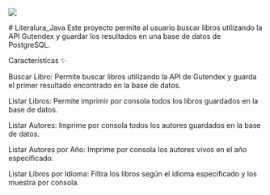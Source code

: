    <p align="left">
   <img src="https://img.shields.io/badge/STATUS-EN%20DESAROLLO-green">
   </p>
 # Literalura_Java
Este proyecto permite al usuario buscar libros utilizando la API Gutendex y guardar los resultados en una base de datos de PostgreSQL.

Características ✨

Buscar Libro: Permite buscar libros utilizando la API de Gutendex y guarda el primer resultado encontrado en la base de datos.

Listar Libros: Permite imprimir por consola todos los libros guardados en la base de datos.

Listar Autores: Imprime por consola todos los autores guardados en la base de datos.

Listar Autores por Año: Imprime por consola los autores vivos en el año especificado.

Listar Libros por Idioma: Filtra los libros según el idioma especificado y los muestra por consola.
